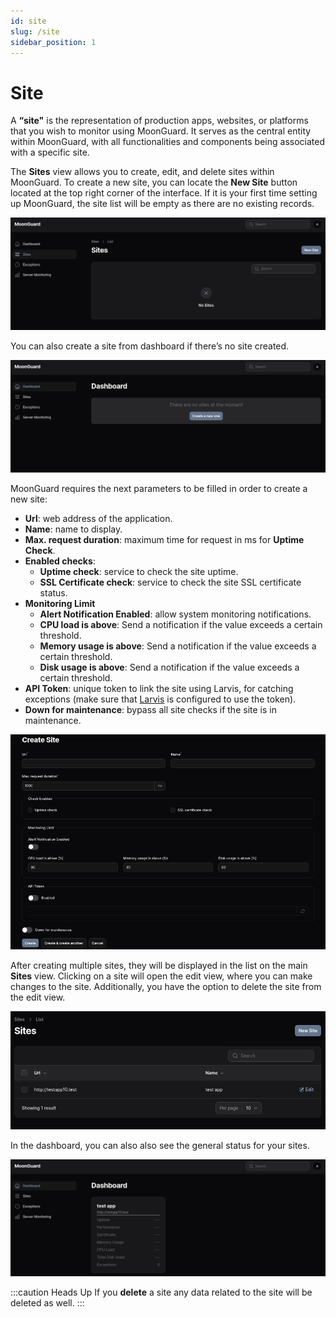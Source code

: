 ```yaml
---
id: site
slug: /site
sidebar_position: 1
---
```


# Site

A **“site"** is the representation of production apps, websites, or
platforms that you wish to monitor using MoonGuard. It serves as the central
entity within MoonGuard, with all functionalities and components being associated
with a specific site.

The **Sites** view allows you to create, edit, and delete sites within MoonGuard.
To create a new site, you can locate the **New Site** button located at the top
right corner of the interface. If it is your first time setting up MoonGuard,
the site list will be empty as there are no existing records.

![sites](./img/dashboard-site.png)

You can also create a site from dashboard if there’s no site created.

![site-dashboard-create](./img/site-dashboard-create.png)

MoonGuard requires the next parameters to be filled in order to create a new site:

- **Url**: web address of the application.
- **Name**: name to display.
- **Max. request duration**: maximum time for request in ms for **Uptime Check**.
- **Enabled checks**:
    - **Uptime check**: service to check the site uptime.
    - **SSL Certificate check**: service to check the site SSL certificate status.
- **Monitoring Limit**
    - **Alert Notification Enabled**: allow system monitoring notifications.
    - **CPU load is above**: Send a notification if the value exceeds a certain threshold.
    - **Memory usage is above**: Send a notification if the value exceeds a certain threshold.
    - **Disk usage is above**: Send a notification if the value exceeds a certain threshold.
- **API Token**: unique token to link the site using Larvis, for catching exceptions
(make sure that [Larvis](https://github.com/taecontrol/larvis/tree/1.x) is
configured to use the token).
- **Down for maintenance**: bypass all site checks if the site is in maintenance.

![site-create](./img/site-create.png)

After creating multiple sites, they will be displayed in the list on the main
**Sites** view. Clicking on a site will open the edit view, where you can make
changes to the site. Additionally, you have the option to delete the site from
the edit view.

![site-list](./img/sites-list.png)

In the dashboard, you can also also see the general status for your sites.

![site-status](./img/site-status.png)

:::caution Heads Up
If you **delete** a site any data related to the site will be deleted as well.
:::

